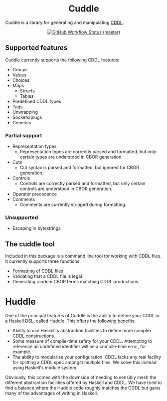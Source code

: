 <h1 align="center">Cuddle</h1>

Cuddle is a library for generating and manipulating [CDDL](https://datatracker.ietf.org/doc/html/rfc8610). 

<p align="center">
  <a href="https://github.com/input-output-hk/cuddle/actions/workflows/ci.yml">
    <img alt="GitHub Workflow Status (master)" src="https://img.shields.io/github/actions/workflow/status/input-output-hk/cuddle/ci.yml?branch=master&style=for-the-badge" />
  </a>
</p>

## Supported features

Cuddle currently supports the following CDDL features:

- Groups
- Values
- Choices
- Maps
  - Structs
  - Tables
- Predefined CDDL types
- Tags
- Unwrapping
- Sockets/plugs
- Generics

### Partial support

- Representation types
  - Representation types are correctly parsed and formatted, but only certain 
    types are understood in CBOR generation.
- Cuts
  - Cut syntax is parsed and formatted, but ignored for CBOR generation.
- Controls
  - Controls are correctly parsed and formatted, but only certain controls are
    understood in CBOR generation.
- Operator precedence
- Comments
  - Comments are currently stripped during formatting.

### Unsupported

- Escaping in bytestrings


## The cuddle tool

Included in this package is a command line tool for working with CDDL files. It
currently supports three functions:

- Formatting of CDDL files
- Validating that a CDDL file is legal
- Generating random CBOR terms matching CDDL productions.

# Huddle

One of the principal features of Cuddle is the ability to define your CDDL in a 
Haskell DSL, called Huddle. This offers the following benefits:

- Ability to use Haskell's abstraction facilities to define more complex CDDL 
  constructions.
- Some measure of compile-time safety for your CDDL. Attempting to reference
  an undefined identifier will be a compile-time error, for example.
- The ability to modularise your configuration. CDDL lacks any real facility
  for splitting a CDDL spec amongst multiple files. We solve this instead using
  Haskell's module system.

Obviously, this comes with the downside of needing to sensibly mesh the 
different abstraction facilities offered by Haskell and CDDL. We have tried to 
find a balance where the Huddle code roughly matches the CDDL but gains many
of the advantages of writing in Haskell.
